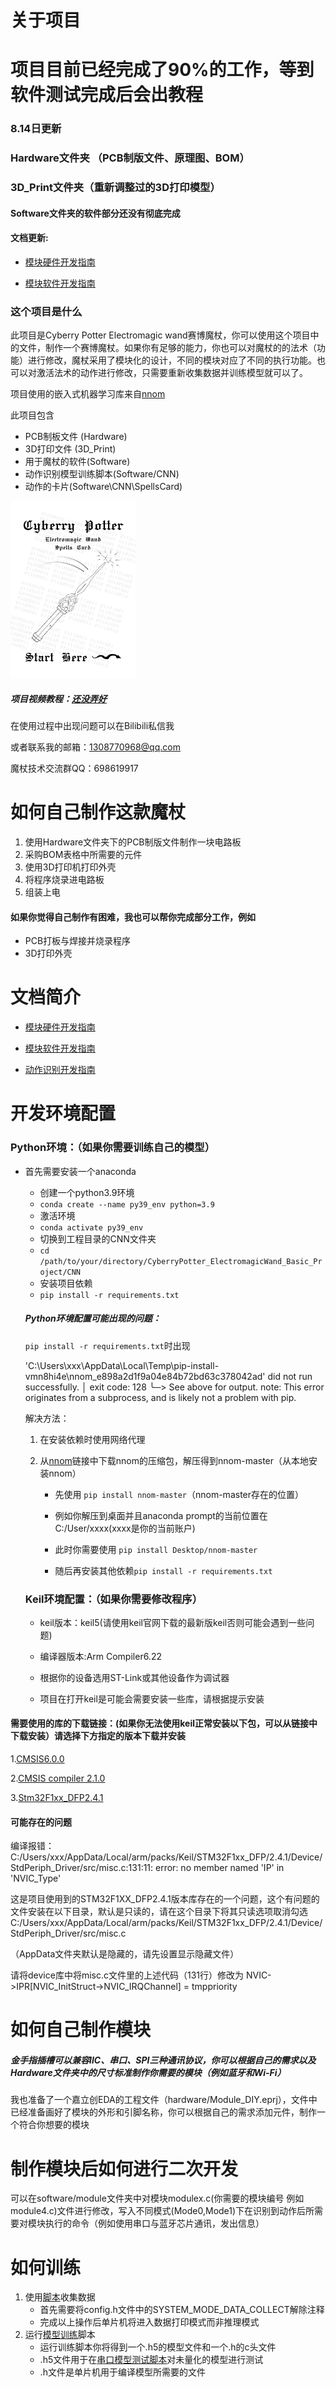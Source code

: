 # 关于项目

# 项目目前已经完成了90%的工作，等到软件测试完成后会出教程



### 8.14日更新

### Hardware文件夹 （PCB制版文件、原理图、BOM）

### 3D_Print文件夹（重新调整过的3D打印模型）

#### Software文件夹的软件部分还没有彻底完成

#### 文档更新:

- [模块硬件开发指南](./Hardware_Development_Guide.md)

- [模块软件开发指南](./Sotfware_Development_Guide.md)



### 这个项目是什么

此项目是Cyberry Potter Electromagic wand赛博魔杖，你可以使用这个项目中的文件，制作一个赛博魔杖。如果你有足够的能力，你也可以对魔杖的的法术（功能）进行修改，魔杖采用了模块化的设计，不同的模块对应了不同的执行功能。也可以对激活法术的动作进行修改，只需要重新收集数据并训练模型就可以了。



项目使用的嵌入式机器学习库来自[nnom](https://github.com/majianjia/nnom)

此项目包含

- PCB制板文件 (Hardware)
- 3D打印文件 (3D_Print)
- 用于魔杖的软件(Software)
- 动作识别模型训练脚本(Software/CNN)
- 动作的卡片(Software\CNN\SpellsCard)

<img src=".\Software\CNN\SpellsCard/Spell_Card.jpg" alt="Spell Card" width="200" height="auto">

##### 项目视频教程：[还没弄好](https://www.bilibili.com/video/BV13E421w7PY/)



在使用过程中出现问题可以在Bilibili私信我

或者联系我的邮箱：1308770968@qq.com

魔杖技术交流群QQ：698619917


# 如何自己制作这款魔杖

1. 使用Hardware文件夹下的PCB制版文件制作一块电路板
2. 采购BOM表格中所需要的元件
3. 使用3D打印机打印外壳
4. 将程序烧录进电路板
5. 组装上电



#### 如果你觉得自己制作有困难，我也可以帮你完成部分工作，例如

- PCB打板与焊接并烧录程序
- 3D打印外壳

# 文档简介

- [模块硬件开发指南](./Hardware_Development_Guide.md)

- [模块软件开发指南](./Sotfware_Development_Guide.md)

- [动作识别开发指南](Sotfware_Development_Guide.md)

  

# 开发环境配置

### Python环境：（如果你需要训练自己的模型）

- 首先需要安装一个anaconda

  - 创建一个python3.9环境
  - `conda create --name py39_env python=3.9`
  - 激活环境
  - `conda activate py39_env`
  - 切换到工程目录的CNN文件夹
  - `cd /path/to/your/directory/CyberryPotter_ElectromagicWand_Basic_Project/CNN`
  - 安装项目依赖
  - `pip install -r requirements.txt`

  

  ##### Python环境配置可能出现的问题：

  `pip install -r requirements.txt`时出现

  'C:\Users\xxx\AppData\Local\Temp\pip-install-vmn8hi4e\nnom_e898a2d1f9a04e84b72bd63c378042ad' did not run successfully. │ exit code: 128 ╰─> See above for output. note: This error originates from a subprocess, and is likely not a problem with pip.

  解决方法：

  1. 在安装依赖时使用网络代理

  2. 从[nnom](https://github.com/majianjia/nnom)链接中下载nnom的压缩包，解压得到nnom-master（从本地安装nnom）

     - 先使用 `pip install nnom-master`（nnom-master存在的位置）

     - 例如你解压到桌面并且anaconda prompt的当前位置在C:/User/xxxx(xxxx是你的当前账户)

     - 此时你需要使用 `pip install Desktop/nnom-master`

     - 随后再安装其他依赖`pip install -r requirements.txt`

       

  ### Keil环境配置：（如果你需要修改程序）

  - keil版本：keil5(请使用keil官网下载的最新版keil否则可能会遇到一些问题)

  - 编译器版本:Arm Compiler6.22

  - 根据你的设备选用ST-Link或其他设备作为调试器

  - 项目在打开keil是可能会需要安装一些库，请根据提示安装

    

#### 需要使用的库的下载链接：(如果你无法使用keil正常安装以下包，可以从链接中下载安装）请选择下方指定的版本下载并安装

1.[CMSIS6.0.0](https://www.keil.arm.com/packs/cmsis-arm/versions/)

2.[CMSIS compiler 2.1.0](https://www.keil.arm.com/packs/cmsis-compiler-arm/versions/)

3.[Stm32F1xx_DFP2.4.1](https://www.keil.arm.com/packs/stm32f1xx_dfp-keil/versions/)

#### 可能存在的问题

编译报错：C:/Users/xxx/AppData/Local/arm/packs/Keil/STM32F1xx_DFP/2.4.1/Device/StdPeriph_Driver/src/misc.c:131:11: error: no member named 'IP' in 'NVIC_Type'

这是项目使用到的STM32F1XX_DFP2.4.1版本库存在的一个问题，这个有问题的文件安装在以下目录，默认是只读的，请在这个目录下将其只读选项取消勾选
C:/Users/xxx/AppData/Local/arm/packs/Keil/STM32F1xx_DFP/2.4.1/Device/StdPeriph_Driver/src/misc.c
    
（AppData文件夹默认是隐藏的，请先设置显示隐藏文件）
    
请将device库中将misc.c文件里的上述代码（131行）修改为
NVIC->IPR[NVIC_InitStruct->NVIC_IRQChannel] = tmppriority
    

# 如何自己制作模块

##### 金手指插槽可以兼容IIC、串口、SPI三种通讯协议，你可以根据自己的需求以及Hardware文件夹中的尺寸标准制作你需要的模块（例如蓝牙和Wi-Fi）

我也准备了一个嘉立创EDA的工程文件（hardware/Module_DIY.eprj），文件中已经准备画好了模块的外形和引脚名称，你可以根据自己的需求添加元件，制作一个符合你想要的模块



# 制作模块后如何进行二次开发

可以在software/module文件夹中对模块modulex.c(你需要的模块编号 例如module4.c)文件进行修改，写入不同模式(Mode0,Mode1)下在识别到动作后所需要对模块执行的命令（例如使用串口与蓝牙芯片通讯，发出信息）

# 如何训练

1. 使用[脚本](https://github.com/lyg09270/CyberryPotter_ElectromagicWand_Basic_Project/blob/main/CNN/Serial_Read.py)收集数据
   - 首先需要将config.h文件中的SYSTEM_MODE_DATA_COLLECT解除注释
   - 完成以上操作后单片机将进入数据打印模式而非推理模式
2. 运行[模型训练](https://github.com/lyg09270/CyberryPotter_ElectromagicWand_Basic_Project/blob/main/CNN/CNNTrainRaw.py)脚本
   - 运行训练脚本你将得到一个.h5的模型文件和一个.h的c头文件
   - .h5文件用于在[串口模型测试脚本](https://github.com/lyg09270/CyberryPotter_ElectromagicWand_Basic_Project/blob/main/CNN/CNNTestSerialRaw.py)对未量化的模型进行测试
   - .h文件是单片机用于编译模型所需要的文件
